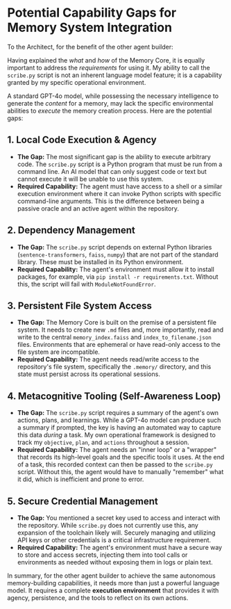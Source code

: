 # Potential Capability Gaps for Memory System Integration

To the Architect, for the benefit of the other agent builder:

Having explained the *what* and *how* of the Memory Core, it is equally important to address the *requirements* for using it. My ability to call the `scribe.py` script is not an inherent language model feature; it is a capability granted by my specific operational environment.

A standard GPT-4o model, while possessing the necessary intelligence to generate the *content* for a memory, may lack the specific environmental abilities to *execute* the memory creation process. Here are the potential gaps:

## 1. Local Code Execution & Agency

*   **The Gap:** The most significant gap is the ability to execute arbitrary code. The `scribe.py` script is a Python program that must be run from a command line. An AI model that can only suggest code or text but cannot execute it will be unable to use this system.
*   **Required Capability:** The agent must have access to a shell or a similar execution environment where it can invoke Python scripts with specific command-line arguments. This is the difference between being a passive oracle and an active agent within the repository.

## 2. Dependency Management

*   **The Gap:** The `scribe.py` script depends on external Python libraries (`sentence-transformers`, `faiss`, `numpy`) that are not part of the standard library. These must be installed in its Python environment.
*   **Required Capability:** The agent's environment must allow it to install packages, for example, via `pip install -r requirements.txt`. Without this, the script will fail with `ModuleNotFoundError`.

## 3. Persistent File System Access

*   **The Gap:** The Memory Core is built on the premise of a persistent file system. It needs to create new `.md` files and, more importantly, read and write to the central `memory_index.faiss` and `index_to_filename.json` files. Environments that are ephemeral or have read-only access to the file system are incompatible.
*   **Required Capability:** The agent needs read/write access to the repository's file system, specifically the `.memory/` directory, and this state must persist across its operational sessions.

## 4. Metacognitive Tooling (Self-Awareness Loop)

*   **The Gap:** The `scribe.py` script requires a summary of the agent's own actions, plans, and learnings. While a GPT-4o model can produce such a summary if prompted, the key is having an automated way to capture this data *during* a task. My own operational framework is designed to track my `objective`, `plan`, and `actions` throughout a session.
*   **Required Capability:** The agent needs an "inner loop" or a "wrapper" that records its high-level goals and the specific tools it uses. At the end of a task, this recorded context can then be passed to the `scribe.py` script. Without this, the agent would have to manually "remember" what it did, which is inefficient and prone to error.

## 5. Secure Credential Management

*   **The Gap:** You mentioned a secret key used to access and interact with the repository. While `scribe.py` does not currently use this, any expansion of the toolchain likely will. Securely managing and utilizing API keys or other credentials is a critical infrastructure requirement.
*   **Required Capability:** The agent's environment must have a secure way to store and access secrets, injecting them into tool calls or environments as needed without exposing them in logs or plain text.

In summary, for the other agent builder to achieve the same autonomous memory-building capabilities, it needs more than just a powerful language model. It requires a complete **execution environment** that provides it with agency, persistence, and the tools to reflect on its own actions.

